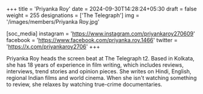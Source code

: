 +++
title = 'Priyanka Roy'
date = 2024-09-30T14:28:24+05:30
draft = false
weight = 255
designations = ['The Telegraph']
img = '/images/members/Priyanka Roy.jpg'

[soc_media]
instagram = 'https://www.instagram.com/priyankaroy270609'
facebook = 'https://www.facebook.com/priyanka.roy.1466'
twitter = 'https://x.com/priyankaroy2706'
+++

Priyanka Roy heads the screen beat at The Telegraph t2. Based in Kolkata, she has 18 years of experience in film writing, which includes reviews, interviews, trend stories and opinion pieces. She writes on Hindi, English, regional Indian films and world cinema. When she isn't watching something to review, she relaxes by watching true-crime documentaries.
